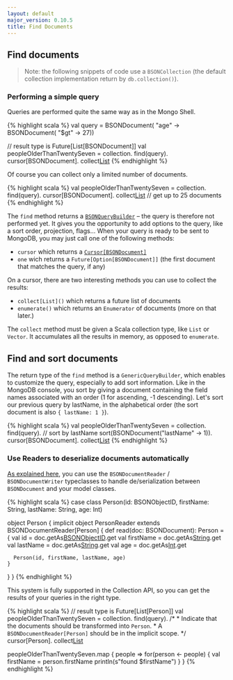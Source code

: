 ```yaml
---
layout: default
major_version: 0.10.5
title: Find Documents
---
```


## Find documents

> Note: the following snippets of code use a `BSONCollection` (the default collection implementation return by `db.collection()`).

### Performing a simple query

Queries are performed quite the same way as in the Mongo Shell.

{% highlight scala %}
val query = BSONDocument(
  "age" -> BSONDocument(
    "$gt" -> 27))

// result type is Future[List[BSONDocument]]
val peopleOlderThanTwentySeven =
  collection.
    find(query).
    cursor[BSONDocument].
    collect[List]()
{% endhighlight %}

Of course you can collect only a limited number of documents.

{% highlight scala %}
val peopleOlderThanTwentySeven =
  collection.
    find(query).
    cursor[BSONDocument].
    collect[List](25) // get up to 25 documents
{% endhighlight %}

The `find` method returns a [`BSONQueryBuilder`](../../api/index.html#reactivemongo.api.collections.default.BSONQueryBuilder) – the query is therefore not performed yet. It gives you the opportunity to add options to the query, like a sort order, projection, flags... When your query is ready to be sent to MongoDB, you may just call one of the following methods:
* `cursor` which returns a [`Cursor[BSONDocument]`](../../api/index.html#reactivemongo.api.Cursor)
* `one` wich returns a `Future[Option[BSONDocument]]` (the first document that matches the query, if any)

On a cursor, there are two interesting methods you can use to collect the results:
* `collect[List]()` which returns a future list of documents
* `enumerate()` which returns an `Enumerator` of documents (more on that later.)

The `collect` method must be given a Scala collection type, like `List` or `Vector`. It accumulates all the results in memory, as opposed to `enumerate`.

## Find and sort documents

The return type of the `find` method is a `GenericQueryBuilder`, which enables to customize the query, especially to add sort information. Like in the MongoDB console, you sort by giving a document containing the field names associated with an order (1 for ascending, -1 descending). Let's sort our previous query by lastName, in the alphabetical order (the sort document is also `{ lastName: 1 }`).

{% highlight scala %}
val peopleOlderThanTwentySeven =
  collection.
    find(query).
    // sort by lastName
    sort(BSONDocument("lastName" -> 1)).
    cursor[BSONDocument].
    collect[List]()
{% endhighlight %}

### Use Readers to deserialize documents automatically

[As explained here](), you can use the `BSONDocumentReader` / `BSONDocumentWriter` typeclasses to handle de/serialization between `BSONDocument` and your model classes.

{% highlight scala %}
case class Person(id: BSONObjectID, firstName: String, lastName: String, age: Int)

object Person {
  implicit object PersonReader extends BSONDocumentReader[Person] {
    def read(doc: BSONDocument): Person = {
      val id = doc.getAs[BSONObjectID]("_id").get
      val firstName = doc.getAs[String]("firstName").get
      val lastName = doc.getAs[String]("lastName").get
      val age = doc.getAs[Int]("age").get

      Person(id, firstName, lastName, age)
    }
  }
}
{% endhighlight %}

This system is fully supported in the Collection API, so you can get the results of your queries in the right type.

{% highlight scala %}
// result type is Future[List[Person]]
val peopleOlderThanTwentySeven =
  collection.
    find(query).
    /*
     * Indicate that the documents should be transformed into `Person`.
     * A `BSONDocumentReader[Person]` should be in the implicit scope.
     */
    cursor[Person].
    collect[List]()

peopleOlderThanTwentySeven.map { people =>
  for(person <- people) {
    val firstName = person.firstName
    println(s"found $firstName")
  }
}
{% endhighlight %}

